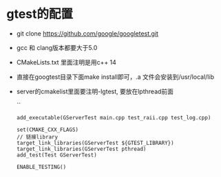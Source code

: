 # gtest的配置

- git clone https://github.com/google/googletest.git

- gcc 和 clang版本都要大于5.0 

- CMakeLists.txt 里面注明是用c++ 14 

- 直接在googtest目录下面make install即可，.a 文件会安装到/usr/local/lib

- server的cmakelist里面要注明-lgtest, 要放在lpthread前面

  ``

  ```
  add_executable(GServerTest main.cpp test_raii.cpp test_log.cpp)
  
  set(CMAKE_CXX_FLAGS)
  // 链接library
  target_link_libraries(GServerTest ${GTEST_LIBRARY})
  target_link_libraries(GServerTest pthread)
  add_test(Test GServerTest)
  
  ENABLE_TESTING()
  ```